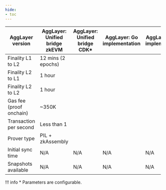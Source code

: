 ```yaml
---
hide:
- toc
---
```



| AggLayer version        | AggLayer: Unified bridge zkEVM | AggLayer: Unified bridge CDK* | AggLayer: Go implementation | AggLayer: Rust implementation | AggLayer: Rust with pessimistic proof | AggLayer: Multi-chain |
|-------------------------|--------------------------------|-------------------------------|-----------------------------|-------------------------------|---------------------------------------|-----------------------|
| Finality L1 to L2       | 12 mins (2 epochs)             |                               |                             |                               |                                       |                       |
| Finality L2 to L1       | 1 hour                         |                               |                             |                               |                                       |                       |
| Finality L2 to L2       | 1 hour                         |                               |                             |                               |                                       |                       |
| Gas fee (proof onchain) | ~350K                          |                               |                             |                               |                                       |                       |
| Transaction per second  | Less than 1                    |                               |                             |                               |                                       |                       |
| Prover type             | PIL + zkAssembly               |                               |                             |                               |                                       |                       |
| Initial sync time       | N/A                            | N/A                           | N/A                         | N/A                           | In design                             | In design             |
| Snapshots available     | N/A                            | N/A                           | N/A                         | N/A                           | In design                             | In design             |

!!! info 
    * Parameters are configurable.